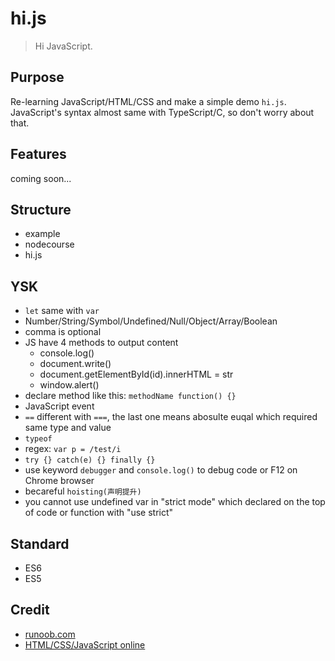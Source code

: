 # hi.js

> Hi JavaScript.

## Purpose

Re-learning JavaScript/HTML/CSS and make a simple demo `hi.js`. JavaScript's syntax almost same with TypeScript/C, so don't worry about that.

## Features

coming soon...

## Structure

- example
- nodecourse
- hi.js

## YSK

- `let` same with `var`
- Number/String/Symbol/Undefined/Null/Object/Array/Boolean
- comma is optional
- JS have 4 methods to output content
    - console.log()
    - document.write()
    - document.getElementById(id).innerHTML = str
    - window.alert()
- declare method like this: `methodName function() {}`
- JavaScript event
- `==` different with `===`, the last one means abosulte euqal which required same type and value 
- `typeof`
- regex: `var p = /test/i`
- `try {} catch(e) {} finally {}`
- use keyword `debugger` and `console.log()` to debug code or F12 on Chrome browser
- becareful `hoisting(声明提升)`
- you cannot use undefined var in "strict mode" which declared on the top of code or function with "use strict"

## Standard

- ES6
- ES5

## Credit

- [runoob.com](https://www.runoob.com)
- [HTML/CSS/JavaScript online](https://c.runoob.com/front-end/61)

